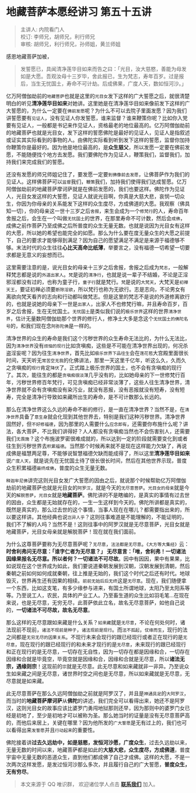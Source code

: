 # 地藏菩萨本愿经讲习 第五十五讲

> 主讲人: 内院看门人 <br />
> 校订: 李师兄，胡师兄，利行师兄 <br />
> 审核: 胡师兄，利行师兄，孙师姐，黄兰师姐 <br />

感恩地藏菩萨加被，

> 发誓愿已，具闻清净莲华目如来而告之曰：「光目，汝大慈愍，善能为母发如是大愿。吾观汝母十三岁毕，舍此报已，生为梵志，寿年百岁。过是报后，当生无忧国土，寿命不可计劫。后成佛果，广度人天，数如恒河沙。」

亿万阿僧伽劫前的`地藏菩萨`也就是这里的`光目女`发下这样的广大誓愿之后，就很清楚明白的听见**清净莲华目如来**对她讲。这里她是在清净莲华目如来像前发下这样的广大誓愿的，为什么一定要在`佛前发愿`呢？为什么不可以去院子里面发愿？因为我们讲誓愿要有`见证人`，没有见证人你发誓愿，谁来监督？谁来鞭策你呢？比如你入党要有见证人，一般都是书记来作见证人，资格最老的地位最高的。亿万阿僧伽劫前的地藏菩萨也就是光目女，发下这样的誓愿佛陀是最好的见证人，见证人是指叙述或证实其实际看到的事物的人。由佛陀实际看到听到发下这样的誓愿，监督你加持你鞭策你是最好的。因为他是地位最高的，是**众生慈父**，所以发愿一定要在佛前发愿，不能随便找个地方去发愿。我们要佛陀作为见证人，鞭策我们，监督我们，加持我们来完成我们的誓愿。

还没有发愿的师兄师姐记住了，要发愿一定要`到佛像前去发愿`，让佛菩萨作为我们的见证人。这样佛菩萨可以`监督`我们，`鞭策`我们，加持我们使得我们达成誓愿。亿万阿僧伽劫前的地藏菩萨摩诃萨就是在佛前发愿的，我们也要这样。佛陀作为见证人，光目女发这样的大誓愿，见证人就说光目啊，你真是大慈大悲，哀悯一切众生，你因为你母亲的关系能发下这样的众生度尽，方成佛道的大愿。我观察（佛具知一切），你的母亲这一世十三岁之后`舍报`，来生会成为一个`修梵行`的人，寿命百年舍报之后，会生在一个叫做`无忧国土`的世界，在那里寿命不可计数，然后会`成佛`，成佛之前作菩萨乃至成佛之后所普度的众生无量无数。也就是说因为光目女有这样的大愿，所以她的希望也能完全的如愿。那么为什么要在度无量众生的大愿之前提下，自己的要求才能够得到满足？因为自己的愿望满足不满足是来源于福德够不够。末法时代的众生往往**心比天高命比纸薄**，举要言之，没有福德一切希望一切要求都是无意义的妄想而已。

这里需要注意的是，说光目女的母亲十三岁之后舍报，舍报之后成为`梵志`，一般解释梵志都是说的`外道出家人`。`梵`是说的`清净行`，也就是说一辈子不结婚，不论是正淫邪淫都没有过的，也称为童子行，`童子行`就是梵行。`梵`是说的`大梵天`，大梵天是`初禅天王`，要证初禅必须要`断除淫欲`，所以梵行也称为无欲行。志是志向，不论男女有离欲向梵天看齐的志向和行动都叫做梵志。但是这里的梵志不是说的外道修离欲行的，也就是说她的母亲下一世是`出家人`，出家人不也修梵行嘛，并且寿命百岁，百岁之后舍报，生在无忧国土。`无忧国土`是类似我们说的`极乐世界`这样的世界`清净世界`，估计无量数阿僧伽劫那个世界的修行人，修净土大多是念这个`无忧国土的佛陀名号`的，和我们现在念`阿弥陀佛`是一样的。

清净世界的众生的寿命是我们这个污秽世界的众生寿命无法比的，为什么无法比，因为`清净世界`没有`烦恼的现行`比如贪嗔痴，这些是不可能在清净世界出现的，何况杀盗淫妄呢？因为往生`清净世界`，首先比如`极乐世界下品往生`会在`莲花苞`大宫殿里面很长时间，天天听无`常苦空无我`的化佛讲法，那里一天这里千亿年，听这么久，久而久之贪嗔痴的`现行`肯定`降伏`了。正式踏上极乐世界的国土，也不会有贪嗔痴的现行了。其次，能往生的都是`贪嗔痴很淡薄`几乎没有的，比如她母亲的下一世修梵行百年，污秽世界修百年梵行，可见贪嗔痴已经非常淡薄了，这些人往生清净世界，清净世界就不会有贪嗔痴没有染污业，就没有恶报，没有恶报就没有短寿，没有短寿，完全是清净行导致如来藏所出生的寿命，是不可计数那么长远的。

那么在清净世界这么久远的寿命不断的修行，是一直在清净世界？当然不是，在`清净世界`具备了`意生身`就会化现到其他世界去，特别是我们这种污秽世界。清净世界固然好，但`不好修福德`，因为那里的人需要什么`应念即有`，还需要你布施什么呢？讲法，各大菩萨，不比我们讲得好？人人都没有贪嗔痴当然也不会伤害别人，还需要我们`无畏施`？这个布施波罗密很难成就的，所以达到一定的阶段就需要变化到或者往生到污秽世界去`积累福德`。当然那个时候再来就不是现在这样能力欠缺了，再说成佛是福慧两足尊，不能够说智慧福德欠缺而能成得了，所以这里**清净莲华目如来**说`广度人天`，就是说先在无忧国土待了很长很长时间，然后在其他世界示现，普度众生积累福德`最终成佛`，普度的众生无量无数。

`释迦牟尼佛`讲完这则光目女发广大誓愿的因由之后，就说那个时候帮助亿万阿僧伽劫前的地藏菩萨也就是光目女的`阿罗汉`，就是今天的`无尽意菩萨`。`光目女的母亲`就是今天的`解脱菩萨`，`光目女`就是**地藏菩萨**。佛陀讲的不是瞎编的，是真实的事情有过去世的因由，众生都是无始就存在的，一生一生这样到今天的。佛陀所讲都是真实的，既然是真实的，那么过去世的这个事情，当事人现在在哪儿？都需要指出来的，所以要这样讲。其他经典也说`岂异人乎`？这则往事难道是不能理解的，不能证明的，我们不了解的人吗？当然不是！这则往事中的阿罗汉就是无尽意菩萨，光目女就是地藏菩萨，光目女母亲就是解脱菩萨！现在就在我们面前。

为什么这尊菩萨要称为无尽意菩萨呢？`无尽意`，`法法都是无尽意`。`《大方等大集经》`云：**时舍利弗问无尽意：「谁字仁者为无尽意？」 无尽意言：「唯，舍利弗！一切诸法因缘果报名无尽意。所以者何？一切诸法不可尽故**。因中有因因，果中有果果，比如说现在这个世界成为如此，我们要说道秦朝发展到汉朝，汉朝发展到清朝，然后秦朝之前如何如何成就秦朝，往上推是无始的，我们这个时代之后还有时代。地球毁灭，世界再生还有因果的相续。`前前无始后后无终`这是`无尽意`。现在，我们随便拿一个东西，比如这支笔，有多少缘参与进来，有国土所谓地球，太阳乃至太阳系等等。乃至说工人，农民，具体的产业工人。乃至畜生道的众生比如羽毛笔...在现在来说，也是无尽意，无穷无尽，此菩萨依此立名，故名无尽意菩萨，如他自己说的，**一切诸法不可尽故，故名无尽意**。

那么这样的无尽意跟如来藏是什么关系？`如来藏`就是`无尽意`，不论在何处何时，诸法现前不现前，`诸法不现前是种子`，`诸法现前是现行`。而`法不孤起`，`仗缘而生`，现行的法之间都是`无穷无尽的因果关系`。不现行未来会现行的跟已经现行或者正在现行的是`无尽意`，现在现行的跟已经现行的和未来才现行的是`无尽意`，未来现行的跟已经现行和正在现行的是无尽意，一切存在无自性，因为一切存在都是因缘和合，一切存在因缘和合就是毕竟空，毕竟空就是因缘和合，因缘和合就是无尽意，所以**诸法无宗，遇缘则宗**！这现前的`宗`就是无尽意。此无尽意和如来藏就非一非异。乃至说众生如来藏之间是无尽意，诸世界时空之间也是无尽意，所以如来藏就是无尽意，无尽意就是如来藏。

此无尽意菩萨在那么久远阿僧伽劫之前就是阿罗汉了，并且是`神通具足`的`大阿罗汉`，而当时的**地藏菩萨摩诃萨**从**佛陀**的讲述，我们完全可以看得出来，她还不是阿罗汉，这则光目女的故事应该比婆罗门勇闯地狱那则还早，因为那则中的婆罗门女已经是初地了，至少是初地才可以被称为圣。那么她当时的证量是没有无尽意菩萨高的，而他后来居上，关键在哪里？因为他所发的`广大誓愿`是无有过上的，我们也可以看得出来`发誓愿`并且`行动起来`的重要性。

佛陀接着讲**过去久远劫中，如是慈愍，发恒河沙愿，广度众生**，过去久远劫以来，无量无数的时间以来，地藏菩萨都是如此的**大慈大悲，众生度尽，方成佛道**，普度宇宙中无量无数的恶道众生，直到他们都成佛了自己才成佛。这样的大愿，不是一次两次这样发愿，是发过恒河沙那么多次，并且履行自己的广大誓愿，**普度众生，无有穷尽**。

> 本文来源于 QQ 唯识群， 欢迎诸位学人点击 **[联系我们](https://mp.weixin.qq.com/s/lZCfWjmLjgNR165Tx4_bCQ)** 加入。

